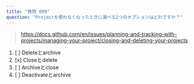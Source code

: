 ```yaml
---
title: "質問 099"
question: "Projectを使わなくなったときに選べる2つのオプションはどれですか？"
---
```



> https://docs.github.com/en/issues/planning-and-tracking-with-projects/managing-your-project/closing-and-deleting-your-projects
1. [ ] Deleteとarchive
1. [x] Closeとdelete
1. [ ] Archiveとclose
1. [ ] Deactivateとarchive